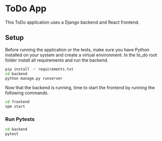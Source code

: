 # ToDo App

This ToDo application uses a Django backend and React frontend.

## Setup

Before running the application or the tests, make sure you have Python installed on your system and create a virtual environment. In the to_do root folder install all requirements and run the backend.
```bash
pip install -r requirements.txt
cd backend
python manage.py runserver
```
Now that the backend is running, time to start the frontend by running the following commands.
```bash
cd frontend
npm start
```

### Run Pytests
```bash
cd backend
pytest
```


